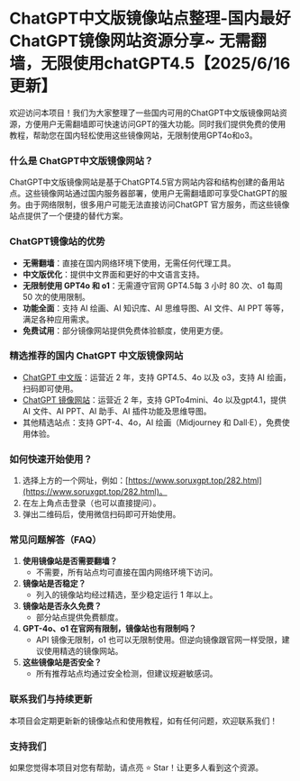 # ChatGPT中文版镜像站点整理-国内最好ChatGPT镜像网站资源分享~ 无需翻墙，无限使用chatGPT4.5【2025/6/16更新】

欢迎访问本项目！我们为大家整理了一些国内可用的ChatGPT中文版镜像网站资源，方便用户无需翻墙即可快速访问GPT的强大功能。同时我们提供免费的使用教程，帮助您在国内轻松使用这些镜像网站，无限制使用GPT4o和o3。

### 什么是 ChatGPT中文版镜像网站？
ChatGPT中文版镜像网站是基于ChatGPT4.5官方网站内容和结构创建的备用站点。这些镜像网站通过国内服务器部署，使用户无需翻墙即可享受ChatGPT的服务。由于网络限制，很多用户可能无法直接访问ChatGPT 官方服务，而这些镜像站点提供了一个便捷的替代方案。

### ChatGPT镜像站的优势
- **无需翻墙**：直接在国内网络环境下使用，无需任何代理工具。
- **中文版优化**：提供中文界面和更好的中文语言支持。
- **无限制使用 GPT4o 和 o1**：无需遵守官网 GPT4.5每 3 小时 80 次、o1 每周 50 次的使用限制。
- **功能全面**：支持 AI 绘画、AI 知识库、AI 思维导图、AI 文件、AI PPT 等等，满足各种应用需求。
- **免费试用**：部分镜像网站提供免费体验额度，使用更方便。

### 精选推荐的国内 ChatGPT 中文版镜像网站
- [ChatGPT 中文版](https://chatgpt.dk82.com/)：运营近 2 年，支持 GPT4.5、4o 以及 o3，支持 AI 绘画，扫码即可使用。
- [ChatGPT 镜像网站](https://www.soruxgpt.top/282.html)：运营近 2 年，支持 GPTo4mini、4o 以及gpt4.1，提供 AI 文件、AI PPT、AI 助手、AI 插件功能及思维导图。
- 其他精选站点：支持 GPT-4、4o，AI 绘画（Midjourney 和 Dall·E），免费使用体验。

### 如何快速开始使用？
1. 选择上方的一个网址，例如：[https://www.soruxgpt.top/282.html](https://www.soruxgpt.top/282.html)。
2. 在左上角点击登录（也可以直接提问）。
3. 弹出二维码后，使用微信扫码即可开始使用。

### 常见问题解答（FAQ）
1. **使用镜像站是否需要翻墙？**
   - 不需要，所有站点均可直接在国内网络环境下访问。
2. **镜像站是否稳定？**
   - 列入的镜像站均经过精选，至少稳定运行 1 年以上。
3. **镜像站是否永久免费？**
   - 部分站点提供免费额度。
4. **GPT-4o、o1 在官网有限制，镜像站也有限制吗？**
   - API 镜像无限制，o1 也可以无限制使用。但逆向镜像跟官网一样受限，建议使用精选的镜像网站。
5. **这些镜像站是否安全？**
   - 所有推荐站点均通过安全检测，但建议规避敏感词。

### 联系我们与持续更新
本项目会定期更新新的镜像站点和使用教程，如有任何问题，欢迎联系我们！

### 支持我们
如果您觉得本项目对您有帮助，请点亮 ⭐ Star！让更多人看到这个资源。
